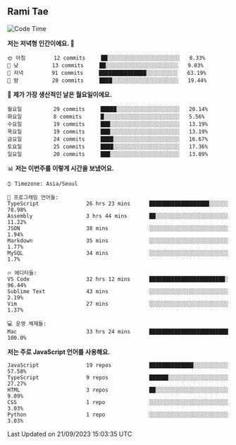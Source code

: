 ## Rami Tae

<!--START_SECTION:waka-->
![Code Time](http://img.shields.io/badge/Code%20Time-1%2C046%20hrs%2011%20mins-blue)

**저는 저녁형 인간이에요. 🦉** 

```text
🌞 아침         12 commits     ██░░░░░░░░░░░░░░░░░░░░░░░   8.33% 
🌆 낮　         13 commits     ██░░░░░░░░░░░░░░░░░░░░░░░   9.03% 
🌃 저녁         91 commits     ███████████████░░░░░░░░░░   63.19% 
🌙 밤　         28 commits     ████░░░░░░░░░░░░░░░░░░░░░   19.44%

```
📅 **제가 가장 생산적인 날은 월요일이에요.** 

```text
월요일          29 commits     █████░░░░░░░░░░░░░░░░░░░░   20.14% 
화요일          8 commits      █░░░░░░░░░░░░░░░░░░░░░░░░   5.56% 
수요일          19 commits     ███░░░░░░░░░░░░░░░░░░░░░░   13.19% 
목요일          19 commits     ███░░░░░░░░░░░░░░░░░░░░░░   13.19% 
금요일          24 commits     ████░░░░░░░░░░░░░░░░░░░░░   16.67% 
토요일          25 commits     ████░░░░░░░░░░░░░░░░░░░░░   17.36% 
일요일          20 commits     ███░░░░░░░░░░░░░░░░░░░░░░   13.89%

```


📊 **저는 이번주를 이렇게 시간을 보냈어요.** 

```text
⌚︎ Timezone: Asia/Seoul

💬 프로그래밍 언어들: 
TypeScript               26 hrs 23 mins      ███████████████████░░░░░░   78.98% 
Assembly                 3 hrs 44 mins       ██░░░░░░░░░░░░░░░░░░░░░░░   11.22% 
JSON                     38 mins             ░░░░░░░░░░░░░░░░░░░░░░░░░   1.94% 
Markdown                 35 mins             ░░░░░░░░░░░░░░░░░░░░░░░░░   1.77% 
MySQL                    34 mins             ░░░░░░░░░░░░░░░░░░░░░░░░░   1.7%

🔥 에디터들: 
VS Code                  32 hrs 12 mins      ████████████████████████░   96.44% 
Sublime Text             43 mins             ░░░░░░░░░░░░░░░░░░░░░░░░░   2.19% 
Vim                      27 mins             ░░░░░░░░░░░░░░░░░░░░░░░░░   1.37%

💻 운영 체제들: 
Mac                      33 hrs 24 mins      █████████████████████████   100.0%

```

**저는 주로 JavaScript 언어를 사용해요.** 

```text
JavaScript               19 repos            ██████████████░░░░░░░░░░░   57.58% 
TypeScript               9 repos             ██████░░░░░░░░░░░░░░░░░░░   27.27% 
HTML                     3 repos             ██░░░░░░░░░░░░░░░░░░░░░░░   9.09% 
CSS                      1 repo              ░░░░░░░░░░░░░░░░░░░░░░░░░   3.03% 
Python                   1 repo              ░░░░░░░░░░░░░░░░░░░░░░░░░   3.03%

```



 Last Updated on 21/09/2023 15:03:35 UTC
<!--END_SECTION:waka-->
